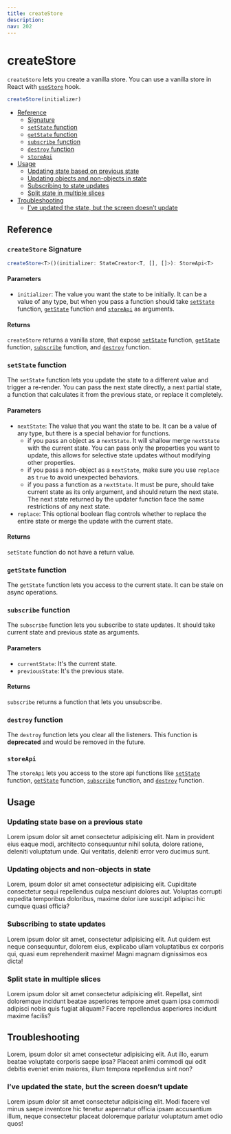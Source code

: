 ```yaml
---
title: createStore
description:
nav: 202
---
```


# createStore

`createStore` lets you create a vanilla store. You can use a vanilla store in React with
[`useStore`](./use-store) hook.

```js [JavaScript]
createStore(initializer)
```

- [Reference](#reference)
  - [Signature](#createstore-signature)
  - [`setState` function](#setstate-function)
  - [`getState` function](#getstate-function)
  - [`subscribe` function](#subscribe-function)
  - [`destroy` function](#destroy-function)
  - [`storeApi`](#storeapi)
- [Usage](#usage)
  - [Updating state based on previous state](#updating-state-base-on-a-previous-state)
  - [Updating objects and non-objects in state](#updating-objects-and-non-objects-in-state)
  - [Subscribing to state updates](#subscribing-to-state-updates)
  - [Split state in multiple slices](#split-state-in-multiple-slices)
- [Troubleshooting](#troubleshooting)
  - [I’ve updated the state, but the screen doesn’t update](#ive-updated-the-state-but-the-screen-doesnt-update)

## Reference

### `createStore` Signature

```ts
createStore<T>()(initializer: StateCreator<T, [], []>): StoreApi<T>
```

#### Parameters

- `initializer`: The value you want the state to be initially. It can be a value of any type, but
  when you pass a function should take [`setState`](#setstate-function) function,
  [`getState`](#getstate-function) function and [`storeApi`](#storeapi) as arguments.

#### Returns

`createStore` returns a vanilla store, that expose [`setState`](#setstate-function) function,
[`getState`](#getstate-function) function, [`subscribe`](#subscribe-function) function, and
[`destroy`](#destroy-function) function.

### `setState` function

The `setState` function lets you update the state to a different value and trigger a re-render. You
can pass the next state directly, a next partial state, a function that calculates it from the
previous state, or replace it completely.

#### Parameters

- `nextState`: The value that you want the state to be. It can be a value of any type, but there is
  a special behavior for functions.
  - if you pass an object as a `nextState`. It will shallow merge `nextState` with the current
    state. You can pass only the properties you want to update, this allows for selective state
    updates without modifying other properties.
  - if you pass a non-object as a `nextState`, make sure you use `replace` as `true` to avoid
    unexpected behaviors.
  - if you pass a function as a `nextState`. It must be pure, should take current state as its
    only argument, and should return the next state. The next state returned by the updater
    function face the same restrictions of any next state.
- `replace`: This optional boolean flag controls whether to replace the entire state or merge the
  update with the current state.

#### Returns

`setState` function do not have a return value.

### `getState` function

The `getState` function lets you access to the current state. It can be stale on async operations.

### `subscribe` function

The `subscribe` function lets you subscribe to state updates. It should take current state and
previous state as arguments.

#### Parameters

- `currentState`: It's the current state.
- `previousState`: It's the previous state.

#### Returns

`subscribe` returns a function that lets you unsubscribe.

### `destroy` function

The `destroy` function lets you clear all the listeners. This function is **deprecated** and would
be removed in the future.

### `storeApi`

The `storeApi` lets you access to the store api functions like [`setState`](#setstate-function)
function, [`getState`](#getstate-function) function, [`subscribe`](#subscribe-function) function,
and [`destroy`](#destroy-function) function.

## Usage

### Updating state base on a previous state

Lorem ipsum dolor sit amet consectetur adipisicing elit. Nam in provident eius eaque modi,
architecto consequuntur nihil soluta, dolore ratione, deleniti voluptatum unde. Qui veritatis,
deleniti error vero ducimus sunt.

### Updating objects and non-objects in state

Lorem, ipsum dolor sit amet consectetur adipisicing elit. Cupiditate consectetur sequi repellendus
culpa nesciunt dolores aut. Voluptas corrupti expedita temporibus doloribus, maxime dolor iure
suscipit adipisci hic cumque quasi officia?

### Subscribing to state updates

Lorem ipsum dolor sit amet, consectetur adipisicing elit. Aut quidem est neque consequuntur,
dolorem eius, explicabo ullam voluptatibus ex corporis qui, quasi eum reprehenderit maxime! Magni
magnam dignissimos eos dicta!

### Split state in multiple slices

Lorem ipsum dolor sit amet consectetur adipisicing elit. Repellat, sint doloremque incidunt beatae
asperiores tempore amet quam ipsa commodi adipisci nobis quis fugiat aliquam? Facere repellendus
asperiores incidunt maxime facilis?

## Troubleshooting

Lorem, ipsum dolor sit amet consectetur adipisicing elit. Aut illo, earum beatae voluptate corporis
saepe ipsa? Placeat animi commodi qui odit debitis eveniet enim maiores, illum tempora repellendus
sint non?

### I’ve updated the state, but the screen doesn’t update

Lorem ipsum dolor sit amet consectetur adipisicing elit. Modi facere vel minus saepe inventore hic
tenetur aspernatur officia ipsam accusantium illum, neque consectetur placeat doloremque pariatur
voluptatum amet odio quos!
